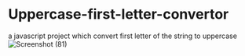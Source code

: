 # Uppercase-first-letter-convertor
a javascript project which convert first letter of the string to uppercase
![Screenshot (81)](https://github.com/Saniyakhan7543/Uppercase-first-letter-convertor/assets/133801644/4276229d-c0ab-405b-a16e-5310095ab1b5)
